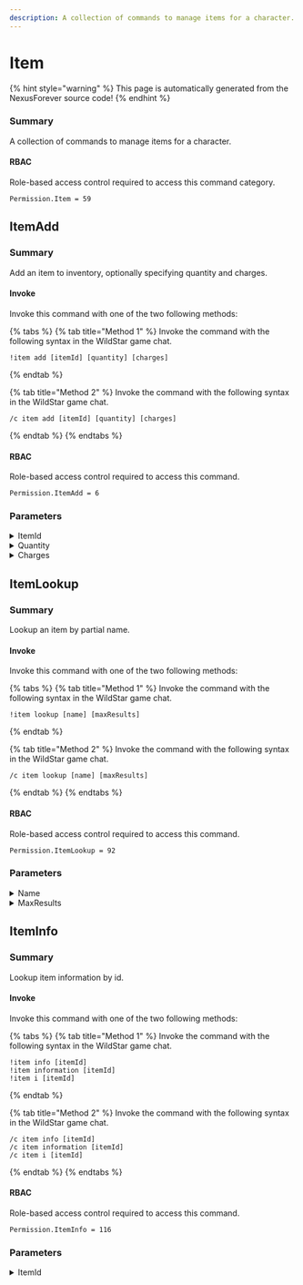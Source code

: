 ```yaml
---
description: A collection of commands to manage items for a character.
---
```


# Item

{% hint style="warning" %}
This page is automatically generated from the NexusForever source code!
{% endhint %}

### Summary

A collection of commands to manage items for a character.

#### RBAC

Role-based access control required to access this command category.

```
Permission.Item = 59
```

## ItemAdd

### Summary

Add an item to inventory, optionally specifying quantity and charges.

#### Invoke

Invoke this command with one of the two following methods:

{% tabs %}
{% tab title="Method 1" %}
Invoke the command with the following syntax in the WildStar game chat.

```
!item add [itemId] [quantity] [charges]
```
{% endtab %}

{% tab title="Method 2" %}
Invoke the command with the following syntax in the WildStar game chat.

```
/c item add [itemId] [quantity] [charges]
```
{% endtab %}
{% endtabs %}

#### RBAC

Role-based access control required to access this command.

```
Permission.ItemAdd = 6
```

### Parameters

<details>

<summary>ItemId</summary>

#### Summary

Item id to create.

#### Optional

No

</details>

<details>

<summary>Quantity</summary>

#### Summary

Quantity of item to create.

#### Optional

No

</details>

<details>

<summary>Charges</summary>

#### Summary

Amount of charges to add to the item.

#### Optional

No

</details>

## ItemLookup

### Summary

Lookup an item by partial name.

#### Invoke

Invoke this command with one of the two following methods:

{% tabs %}
{% tab title="Method 1" %}
Invoke the command with the following syntax in the WildStar game chat.

```
!item lookup [name] [maxResults]
```
{% endtab %}

{% tab title="Method 2" %}
Invoke the command with the following syntax in the WildStar game chat.

```
/c item lookup [name] [maxResults]
```
{% endtab %}
{% endtabs %}

#### RBAC

Role-based access control required to access this command.

```
Permission.ItemLookup = 92
```

### Parameters

<details>

<summary>Name</summary>

#### Summary

Item name to lookup.

#### Optional

No

</details>

<details>

<summary>MaxResults</summary>

#### Summary

Maximum amount of results to return.

#### Optional

No

</details>

## ItemInfo

### Summary

Lookup item information by id.

#### Invoke

Invoke this command with one of the two following methods:

{% tabs %}
{% tab title="Method 1" %}
Invoke the command with the following syntax in the WildStar game chat.

```
!item info [itemId]
!item information [itemId]
!item i [itemId]
```
{% endtab %}

{% tab title="Method 2" %}
Invoke the command with the following syntax in the WildStar game chat.

```
/c item info [itemId]
/c item information [itemId]
/c item i [itemId]
```
{% endtab %}
{% endtabs %}

#### RBAC

Role-based access control required to access this command.

```
Permission.ItemInfo = 116
```

### Parameters

<details>

<summary>ItemId</summary>

#### Summary

Id of item to get information on

#### Optional

No

</details>

